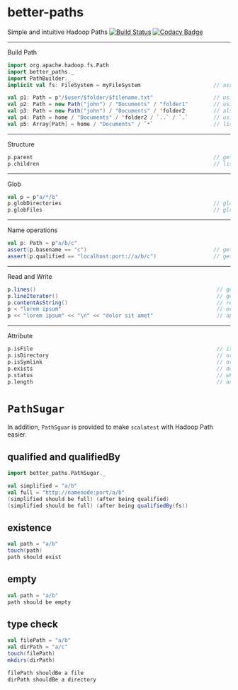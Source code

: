 # better-paths
Simple and intuitive Hadoop Paths
[![Build Status](https://travis-ci.org/kchenphy/better-paths.svg?branch=master)](https://travis-ci.org/kchenphy/better-paths)
[![Codacy Badge](https://api.codacy.com/project/badge/Grade/f54f8123f54c4426ba6bf32afd483604)](https://www.codacy.com/app/kchenphy/better-paths?utm_source=github.com&amp;utm_medium=referral&amp;utm_content=kchenphy/better-paths&amp;utm_campaign=Badge_Grade)

-------
Build Path

```scala
import org.apache.hadoop.fs.Path
import better_paths._
import PathBuilder._
implicit val fs: FileSystem = myFileSystem                       // assuming an implicit file system defined

val p1: Path = p"/$user/$folder/$filename.txt"                   // using path interpolator
val p2: Path = new Path("john") / "Documents" / "folder1"        // using / to build path
val p3: Path = new Path("john") / "Documents" / 'folder2         // also works with symbol 
val p4: Path = home / "Documents" / 'folder2 / `..` / `.`        // using home, . and ..
val p5: Array[Path] = home / "Documents" / `*`                   // list every path
```

-------
Structure

```scala
p.parent                                                         // get the parent
p.children                                                       // list every path under p, same as p / `*`

```

-------
Glob

```scala
val p = p"a/*/b"
p.globDirectories                                                // glob all directories
p.globFiles                                                      // glob all files
```

-------
Name operations

```scala
val p: Path = p"a/b/c"
assert(p.basename == "c")                                        // get basename
assert(p.qualified == "localhost:port://a/b/c")                  // get qualified by filesystem
```


-------
Read and Write

```scala
p.lines()                                                         // get Seq[String] for all lines
p.lineIterator()                                                  // get an iterator of String
p.contentAsString()                                               // return everything concatenated
p < "lorem ipsum"                                                 // overwrite
p << "lorem ipsum" << "\n" << "dolor sit amet"                    // append
```


------
Attribute
```scala
p.isFile                                                          // is it a file
p.isDirectory                                                     // or directory
p.isSymlink                                                       // or symlink?
p.exists                                                          // does it exist?
p.status                                                          // what is the FileStatus?
p.length                                                          // and what is the length?
```

# `PathSugar`
In addition, `PathSguar` is provided to make `scalatest` with Hadoop Path easier.

## qualified and qualifiedBy
```scala
import better_paths.PathSugar._

val simplified = "a/b"
val full = "http://namenode:port/a/b"
(simplified should be full) (after being qualified)
(simplified should be full) (after being qualifiedBy(fs))
```

## existence
```scala
val path = "a/b"
touch(path)
path should exist
```

## empty
```scala
val path = "a/b"
path should be empty
```


## type check
```scala
val filePath = "a/b"
val dirPath = "a/c"
touch(filePath)
mkdirs(dirPath)

filePath shouldBe a file
dirPath shouldBe a directory
```
